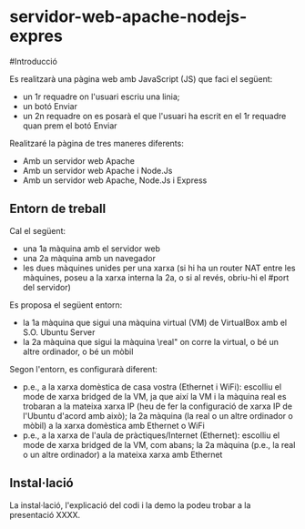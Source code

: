 # servidor-web-apache-nodejs-expres

#Introducció

Es realitzarà una pàgina web amb JavaScript (JS) que faci el següent:
- un 1r requadre on l'usuari escriu una linia;
- un botó Enviar
- un 2n requadre on es posarà el que l'usuari ha escrit en el 1r requadre quan prem el botó Enviar

Realitzaré la pàgina de tres maneres diferents:
- Amb un servidor web Apache
- Amb un servidor web Apache i Node.Js
- Amb un servidor web Apache, Node.Js i Express

## Entorn de treball
Cal el següent:
- una 1a màquina amb el servidor web
- una 2a màquina amb un navegador
- les dues màquines unides per una xarxa (si hi ha un router NAT entre les màquines,
poseu a la xarxa interna la 2a, o si al revés, obriu-hi el #port del servidor)

Es proposa el següent entorn:
- la 1a màquina que sigui una màquina virtual (VM) de VirtualBox amb el S.O. Ubuntu
Server
- la 2a màquina que sigui la màquina \real" on corre la virtual, o bé un altre ordinador, o
bé un mòbil

Segon l'entorn, es configurarà diferent:
- p.e., a la xarxa domèstica de casa vostra (Ethernet i WiFi): escolliu el mode de xarxa
bridged de la VM, ja que així la VM i la màquina real es trobaran a la mateixa xarxa IP
(heu de fer la configuració de xarxa IP de l'Ubuntu d'acord amb això); la 2a màquina (la
real o un altre ordinador o mòbil) a la xarxa domèstica amb Ethernet o WiFi
- p.e., a la xarxa de l'aula de pràctiques/Internet (Ethernet): escolliu el mode de xarxa
bridged de la VM, com abans; la 2a màquina (p.e., la real o un altre ordinador) a la
mateixa xarxa amb Ethernet

## Instal·lació

La instal·lació, l'explicació del codi i la demo la podeu trobar a la presentació XXXX.
